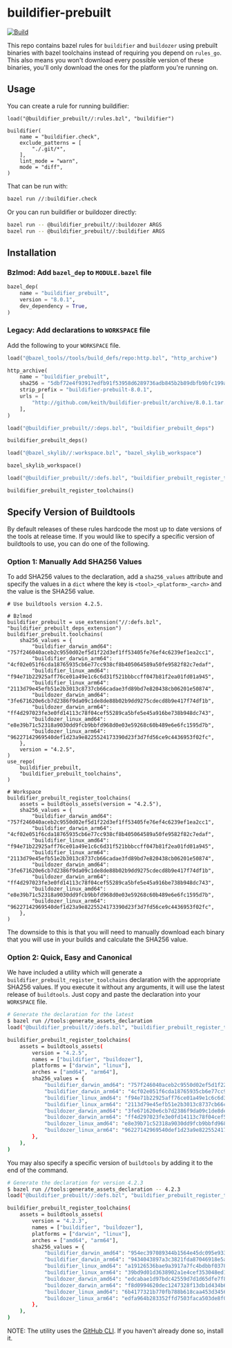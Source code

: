 # buildifier-prebuilt

[![Build](https://github.com/keith/buildifier-prebuilt/actions/workflows/ci.yml/badge.svg?event=schedule)](https://github.com/keith/buildifier-prebuilt/actions/workflows/ci.yml)

This repo contains bazel rules for `buildifier` and `buildozer` using
prebuilt binaries with bazel toolchains instead of requiring you depend
on `rules_go`. This also means you won't download every possible version
of these binaries, you'll only download the ones for the platform you're
running on.

## Usage

You can create a rule for running buildifier:

```bzl
load("@buildifier_prebuilt//:rules.bzl", "buildifier")

buildifier(
    name = "buildifier.check",
    exclude_patterns = [
        "./.git/*",
    ],
    lint_mode = "warn",
    mode = "diff",
)
```

That can be run with:

```sh
bazel run //:buildifier.check
```

Or you can run buildifier or buildozer directly:

```sh
bazel run -- @buildifier_prebuilt//:buildozer ARGS
bazel run -- @buildifier_prebuilt//:buildifier ARGS
```

## Installation

### Bzlmod: Add `bazel_dep` to `MODULE.bazel` file

<!-- BEGIN MODULE SNIPPET -->
```python
bazel_dep(
    name = "buildifier_prebuilt",
    version = "8.0.1",
    dev_dependency = True,
)
```
<!-- END MODULE SNIPPET -->


### Legacy: Add declarations to `WORKSPACE` file

Add the following to your `WORKSPACE` file.

<!-- BEGIN WORKSPACE SNIPPET -->
```python
load("@bazel_tools//tools/build_defs/repo:http.bzl", "http_archive")

http_archive(
    name = "buildifier_prebuilt",
    sha256 = "5dbf72e4f93917edfb91f53958d6289736adb845b2b89dbfb9bfc199a492030c",
    strip_prefix = "buildifier-prebuilt-8.0.1",
    urls = [
        "http://github.com/keith/buildifier-prebuilt/archive/8.0.1.tar.gz",
    ],
)

load("@buildifier_prebuilt//:deps.bzl", "buildifier_prebuilt_deps")

buildifier_prebuilt_deps()

load("@bazel_skylib//:workspace.bzl", "bazel_skylib_workspace")

bazel_skylib_workspace()

load("@buildifier_prebuilt//:defs.bzl", "buildifier_prebuilt_register_toolchains")

buildifier_prebuilt_register_toolchains()
```
<!-- END WORKSPACE SNIPPET -->


## Specify Version of Buildtools

By default releases of these rules hardcode the most up to date versions of the tools at release
time. If you would like to specify a specific version of buildtools to use, you can do one of the
following.

### Option 1: Manually Add SHA256 Values

To add SHA256 values to the declaration, add a `sha256_values` attribute and specify the values in a
`dict` where the key is `<tool>_<platform>_<arch>` and the value is the SHA256 value.

```bzl
# Use buildtools version 4.2.5.

# Bzlmod
buildifier_prebuilt = use_extension("//:defs.bzl", "buildifier_prebuilt_deps_extension")
buildifier_prebuilt.toolchains(
    sha256_values = {
        "buildifier_darwin_amd64": "757f246040aceb2c9550d02ef5d1f22d3ef1ff53405fe76ef4c6239ef1ea2cc1",
        "buildifier_darwin_arm64": "4cf02e051f6cda18765935cb6e77cc938cf8b405064589a50fe9582f82c7edaf",
        "buildifier_linux_amd64": "f94e71b22925aff76ce01a49e1c6c6d31f521bbbccff047b81f2ea01fd01a945",
        "buildifier_linux_arm64": "2113d79e45efb51e2b3013c8737cb66cadae3fd89bd7e820438cb06201e50874",
        "buildozer_darwin_amd64": "3fe671620e6cb7d2386f9da09c1de8de88b02b9dd9275cdecd8b9e417f74df1b",
        "buildozer_darwin_arm64": "ff4d297023fe3e0fd14113c78f04cef55289ca5bfe5e45a916be738b948dc743",
        "buildozer_linux_amd64": "e8e39b71c52318a9030dd9fcb9bbfd968d0e03e59268c60b489e6e6fc1595d7b",
        "buildozer_linux_arm64": "96227142969540def1d23a9e8225524173390d23f3d7fd56ce9c4436953f02fc",
    },
    version = "4.2.5",
)
use_repo(
    buildifier_prebuilt,
    "buildifier_prebuilt_toolchains",
)

# Workspace
buildifier_prebuilt_register_toolchains(
    assets = buildtools_assets(version = "4.2.5"),
    sha256_values = {
        "buildifier_darwin_amd64": "757f246040aceb2c9550d02ef5d1f22d3ef1ff53405fe76ef4c6239ef1ea2cc1",
        "buildifier_darwin_arm64": "4cf02e051f6cda18765935cb6e77cc938cf8b405064589a50fe9582f82c7edaf",
        "buildifier_linux_amd64": "f94e71b22925aff76ce01a49e1c6c6d31f521bbbccff047b81f2ea01fd01a945",
        "buildifier_linux_arm64": "2113d79e45efb51e2b3013c8737cb66cadae3fd89bd7e820438cb06201e50874",
        "buildozer_darwin_amd64": "3fe671620e6cb7d2386f9da09c1de8de88b02b9dd9275cdecd8b9e417f74df1b",
        "buildozer_darwin_arm64": "ff4d297023fe3e0fd14113c78f04cef55289ca5bfe5e45a916be738b948dc743",
        "buildozer_linux_amd64": "e8e39b71c52318a9030dd9fcb9bbfd968d0e03e59268c60b489e6e6fc1595d7b",
        "buildozer_linux_arm64": "96227142969540def1d23a9e8225524173390d23f3d7fd56ce9c4436953f02fc",
    },
)
```

The downside to this is that you will need to manually download each binary that you will use in
your builds and calculate the SHA256 value.


### Option 2: Quick, Easy and Canonical

We have included a utility which will generate a `buildifier_prebuilt_register_toolchains`
declaration with the appropriate SHA256 values. If you execute it without any arguments, it will
use the latest release of `buildtools`. Just copy and paste the declaration into your `WORKSPACE`
file.

```sh
# Generate the declaration for the latest
$ bazel run //tools:generate_assets_declaration
load("@buildifier_prebuilt//:defs.bzl", "buildifier_prebuilt_register_toolchains", "buildtools_assets")

buildifier_prebuilt_register_toolchains(
    assets = buildtools_assets(
        version = "4.2.5",
        names = ["buildifier", "buildozer"],
        platforms = ["darwin", "linux"],
        arches = ["amd64", "arm64"],
        sha256_values = {
            "buildifier_darwin_amd64": "757f246040aceb2c9550d02ef5d1f22d3ef1ff53405fe76ef4c6239ef1ea2cc1",
            "buildifier_darwin_arm64": "4cf02e051f6cda18765935cb6e77cc938cf8b405064589a50fe9582f82c7edaf",
            "buildifier_linux_amd64": "f94e71b22925aff76ce01a49e1c6c6d31f521bbbccff047b81f2ea01fd01a945",
            "buildifier_linux_arm64": "2113d79e45efb51e2b3013c8737cb66cadae3fd89bd7e820438cb06201e50874",
            "buildozer_darwin_amd64": "3fe671620e6cb7d2386f9da09c1de8de88b02b9dd9275cdecd8b9e417f74df1b",
            "buildozer_darwin_arm64": "ff4d297023fe3e0fd14113c78f04cef55289ca5bfe5e45a916be738b948dc743",
            "buildozer_linux_amd64": "e8e39b71c52318a9030dd9fcb9bbfd968d0e03e59268c60b489e6e6fc1595d7b",
            "buildozer_linux_arm64": "96227142969540def1d23a9e8225524173390d23f3d7fd56ce9c4436953f02fc",
        },
    ),
)
```

You may also specify a specific version of `buildtools` by adding it to the end of the command.

```sh
# Generate the declaration for version 4.2.3
$ bazel run //tools:generate_assets_declaration -- 4.2.3
load("@buildifier_prebuilt//:defs.bzl", "buildifier_prebuilt_register_toolchains", "buildtools_assets")

buildifier_prebuilt_register_toolchains(
    assets = buildtools_assets(
        version = "4.2.3",
        names = ["buildifier", "buildozer"],
        platforms = ["darwin", "linux"],
        arches = ["amd64", "arm64"],
        sha256_values = {
            "buildifier_darwin_amd64": "954ec397089344b1564e45dc095e9331e121eb0f20e72032fcc8e94de78e5663",
            "buildifier_darwin_arm64": "9434043897a3c3821fda87046918e5a6c4320d8352df700f62046744c4d168a3",
            "buildifier_linux_amd64": "a19126536bae9a3917a7fc4bdbbf0378371a1d1683ab2415857cf53bce9dee49",
            "buildifier_linux_arm64": "39bd9d01d3638902a1e4cef353048ed160f0575f5df1bef175bd7637386d183c",
            "buildozer_darwin_amd64": "edcabae1d97bdc42559d7d1d65dfe7f8970db8d95d4bc9e7bf6656a9f2fb5592",
            "buildozer_darwin_arm64": "f8d0994620dec1247328f13db1d434b6489dd007f8e9b961dbd9363bc6fe7071",
            "buildozer_linux_amd64": "6b4177321b770fb788b618caa453d34561b8c05081ae8b27657e527c2a3b5d52",
            "buildozer_linux_arm64": "edfa964b283352ffd7503faca503de8f06dfcd1c7c96a6737e9452167e93c687",
        },
    ),
)
```

NOTE: The utility uses the [GitHub CLI](https://cli.github.com/). If you haven't already done so,
install it.
